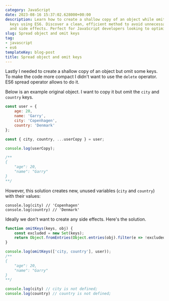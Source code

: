 ```yaml
---
category: JavaScript
date: 2023-08-16 15:37:02.628000+00:00
description: Learn how to create a shallow copy of an object while omitting specific
  keys using ES6. Discover a clean, efficient method to avoid unnecessary variables
  and side effects. Perfect for JavaScript developers looking to optimize their code.
slug: Spread object and omit keys
tag:
- javascript
- es6
templateKey: blog-post
title: Spread object and omit keys
---
```


Lastly I needed to create a shallow copy of an object but omit some keys. To make the code more compact I didn't want to use the `delete` operator. ES6 spread operator allows to do it.

Below is an example original object. I want to copy it but omit the `city` and `country` keys.

```javascript
const user = {
	age: 20,
	name: 'Garry',
	city: 'Copenhagen',
	country: 'Denmark'
};

const { city, country, ...userCopy } = user;

console.log(userCopy);

/**
{
    "age": 20,
    "name": "Garry"
}
**/
```

However, this solution creates new, unused variables (`city` and `country`) with their values:

```
console.log(city) // 'Copenhagen'
console.log(country) // 'Denmark'
```

Ideally we don't want to create any side effects. Here's the solution.

```javascript
function omitKeys(keys, obj) {
    const excluded = new Set(keys);
    return Object.fromEntries(Object.entries(obj).filter(e => !excluded.has(e[0])))
}

console.log(omitKeys(['city, country'], user));
/**
{
    "age": 20,
    "name": "Garry"
}
**/

console.log(city) // city is not defined;
console.log(country) // country is not defined;
```